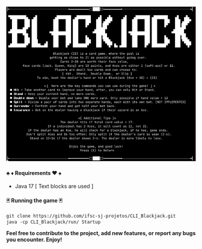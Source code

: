 <p align="center">
  <img src="https://github.com/jesse-rr/CLI_Blackjack/blob/main/21.png" alt="Help screen">
</p>

#### ♣️ ♦️ Requirements ♥️ ♠️
- Java 17 [ Text blocks are used ]

#### 🃏 Running the game 🃏 

```
git clone https://github.com/ifsc-sj-projetos/CLI_Blackjack.git
java -cp CLI_Blackjack/run/ Startup
```

__Feel free to contribute to the project, add new features, or report any bugs you encounter. Enjoy!__
